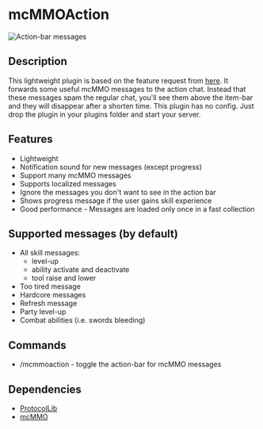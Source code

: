 # mcMMOAction

![Action-bar messages](https://i.imgur.com/QYvRTRA.png)

## Description

This lightweight plugin is based on the feature request from [here](https://github.com/mcMMO-Dev/mcMMO/issues/2659).
It forwards some useful mcMMO messages to the action chat. Instead that these messages spam the regular chat,
you'll see them above the item-bar and they will disappear after a shorten time. This plugin has no config. Just drop
the plugin in your plugins folder and start your server.

## Features

* Lightweight
* Notification sound for new messages (except progress)
* Support many mcMMO messages
* Supports localized messages
* Ignore the messages you don't want to see in the action bar
* Shows progress message if the user gains skill experience
* Good performance - Messages are loaded only once in a fast collection

## Supported messages (by default)

* All skill messages:
    * level-up
    * ability activate and deactivate
    * tool raise and lower
* Too tired message
* Hardcore messages
* Refresh message
* Party level-up
* Combat abilities (i.e. swords bleeding)

## Commands

* /mcmmoaction - toggle the action-bar for mcMMO messages

## Dependencies

* [ProtocolLib](https://dev.bukkit.org/bukkit-plugins/protocollib)
* [mcMMO](https://dev.bukkit.org/bukkit-plugins/mcmmo)

